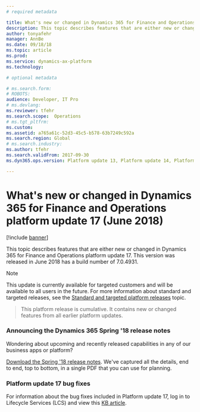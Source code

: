 ```yaml
---
# required metadata

title: What's new or changed in Dynamics 365 for Finance and Operations platform update 20 (September 2018)
description: This topic describes features that are either new or changed in Dynamics 365 for Finance and Operation platform update 17. This version was released in June 2018.
author: tonyafehr
manager: AnnBe
ms.date: 09/18/18
ms.topic: article
ms.prod: 
ms.service: dynamics-ax-platform
ms.technology: 

# optional metadata

# ms.search.form: 
# ROBOTS: 
audience: Developer, IT Pro
# ms.devlang: 
ms.reviewer: tfehr
ms.search.scope:  Operations
# ms.tgt_pltfrm: 
ms.custom: 
ms.assetid: a765a61c-52d3-45c5-b578-63b7249c592a
ms.search.region: Global
# ms.search.industry: 
ms.author: tfehr
ms.search.validFrom: 2017-09-30 
ms.dyn365.ops.version: Platform update 13, Platform update 14, Platform update 15

---
```

# What's new or changed in Dynamics 365 for Finance and Operations platform update 17 (June 2018)

[!include [banner](../includes/banner.md)]

This topic describes features that are either new or changed in Dynamics 365 for Finance and Operations platform update 17. This version was released in June 2018 has a build number of 7.0.4931.

> [!NOTE]
> This update is currently available for targeted customers and will be available to all users in the future. For more information about standard and targeted releases, see the [Standard and targeted platform releases](https://docs.microsoft.com/en-us/dynamics365/unified-operations/fin-and-ops/get-started/public-preview-releases) topic.

> This platform release is cumulative. It contains new or changed features from all earlier platform updates.

### Announcing the Dynamics 365 Spring '18 release notes
Wondering about upcoming and recently released capabilities in any of our business apps or platform? 

[Download the Spring '18 release notes](http://download.microsoft.com/download/1/C/0/1C0A4DB7-9CE8-4D25-AC7F-65579E713BA8/ReleaseNotes_Dynamics365_03192018.pdf). We've captured all the details, end to end, top to bottom, in a single PDF that you can use for planning. 

### Platform update 17 bug fixes
For information about the bug fixes included in Platform update 17, log in to Lifecycle Services (LCS) and view this [KB article](https://go.microsoft.com/fwlink/?linkid=875608).

